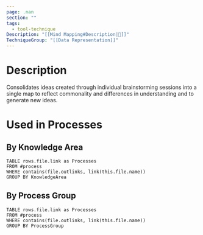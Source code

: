```yaml
---
page: .nan
section: ""
tags:
  - tool-technique
Description: "[[Mind Mapping#Description|📝]]"
TechniqueGroup: "[[Data Representation]]"
---
```

# Description
Consolidates ideas created through individual brainstorming sessions into a single map to reflect commonality and differences in understanding and to generate new ideas.
# Used in Processes
## By Knowledge Area
```dataview
TABLE rows.file.link as Processes
FROM #process 
WHERE contains(file.outlinks, link(this.file.name))
GROUP BY KnowledgeArea
```
## By Process Group
```dataview
TABLE rows.file.link as Processes
FROM #process 
WHERE contains(file.outlinks, link(this.file.name))
GROUP BY ProcessGroup
```


